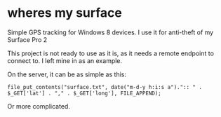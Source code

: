 wheres my surface
===============

Simple GPS tracking for Windows 8 devices. I use it for anti-theft of my Surface Pro 2

This project is not ready to use as it is, as it needs a remote endpoint to connect to. I left mine in as an example.

On the server, it can be as simple as this:

`file_put_contents("surface.txt", date("m-d-y h:i:s a").":: " . $_GET['lat'] . "," . $_GET['long'], FILE_APPEND);`

Or more complicated.
